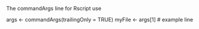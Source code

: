 The commandArgs line for Rscript use

args <- commandArgs(trailingOnly = TRUE)
myFile <- args[1] # example line

